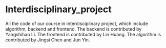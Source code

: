 # Interdisciplinary_project
All the code of our course in interdisciplinary project, which include algorithm, backend and frontend. The backend is contributed by Yangshihao Li. The frontend is contributed by Lin Huang. The algorithm is contributed by Jingsi Chen and Jun Yin.

